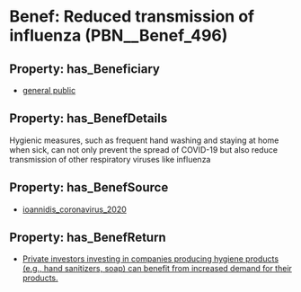# Benef: __Reduced transmission of influenza__ (PBN__Benef_496)

## Property: has_Beneficiary

* [general public](../Stakeholder/PBN__Stakeholder_29)

## Property: has_BenefDetails

Hygienic measures, such as frequent hand washing and staying at home when sick, can not only prevent the spread of COVID-19 but also reduce transmission of other respiratory viruses like influenza

## Property: has_BenefSource

* [ioannidis_coronavirus_2020](../Article/PBN__Article_101)

## Property: has_BenefReturn

* [Private investors investing in companies producing hygiene products (e.g., hand sanitizers, soap) can benefit from increased demand for their products.](../BenefReturn/PBN__BenefReturn_539)

